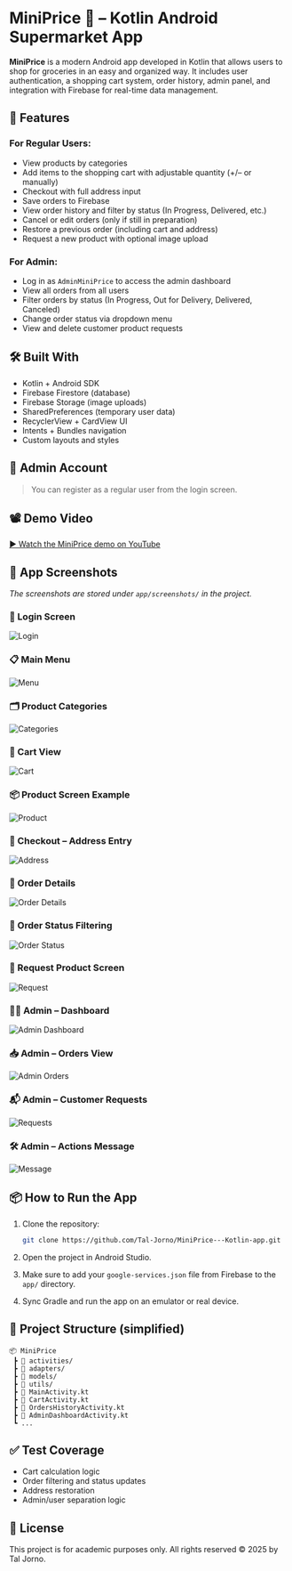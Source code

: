 # MiniPrice 🛒 – Kotlin Android Supermarket App

**MiniPrice** is a modern Android app developed in Kotlin that allows users to shop for groceries in an easy and organized way. It includes user authentication, a shopping cart system, order history, admin panel, and integration with Firebase for real-time data management.

## 🚀 Features

### For Regular Users:
- View products by categories
- Add items to the shopping cart with adjustable quantity (+/– or manually)
- Checkout with full address input
- Save orders to Firebase
- View order history and filter by status (In Progress, Delivered, etc.)
- Cancel or edit orders (only if still in preparation)
- Restore a previous order (including cart and address)
- Request a new product with optional image upload

### For Admin:
- Log in as `AdminMiniPrice` to access the admin dashboard
- View all orders from all users
- Filter orders by status (In Progress, Out for Delivery, Delivered, Canceled)
- Change order status via dropdown menu
- View and delete customer product requests

## 🛠️ Built With

- Kotlin + Android SDK
- Firebase Firestore (database)
- Firebase Storage (image uploads)
- SharedPreferences (temporary user data)
- RecyclerView + CardView UI
- Intents + Bundles navigation
- Custom layouts and styles

## 👤 Admin Account

> You can register as a regular user from the login screen.

## 📽️ Demo Video

[▶️ Watch the MiniPrice demo on YouTube](https://youtu.be/3rf9cbh18do)

## 📸 App Screenshots

_The screenshots are stored under `app/screenshots/` in the project._

### 🔐 Login Screen
![Login](app/screenshots/login_screen.png)

### 📋 Main Menu
![Menu](app/screenshots/menu_screen.png)

### 🗂️ Product Categories
![Categories](app/screenshots/categories_screen.png)

### 🛒 Cart View
![Cart](app/screenshots/cart_screen.png)

### 📦 Product Screen Example
![Product](app/screenshots/product_screen_example.png)

### 🏁 Checkout – Address Entry
![Address](app/screenshots/address_screen.png)

### 📄 Order Details
![Order Details](app/screenshots/order_details_actioons_screen.png)

### 📑 Order Status Filtering
![Order Status](app/screenshots/orders_status_screen.png)

### 🙋 Request Product Screen
![Request](app/screenshots/request_product_screen.png)

### 👩‍💼 Admin – Dashboard
![Admin Dashboard](app/screenshots/admin_dashboard_screen.png)

### 📥 Admin – Orders View
![Admin Orders](app/screenshots/admin_orders_view_screen.png)

### 📬 Admin – Customer Requests
![Requests](app/screenshots/admin_view_requests_screen.png)

### 🛠️ Admin – Actions Message
![Message](app/screenshots/admin_actions_message.png)

## 📦 How to Run the App

1. Clone the repository:
   ```bash
   git clone https://github.com/Tal-Jorno/MiniPrice---Kotlin-app.git
   ```

2. Open the project in Android Studio.

3. Make sure to add your `google-services.json` file from Firebase to the `app/` directory.

4. Sync Gradle and run the app on an emulator or real device.

## 📁 Project Structure (simplified)

```
📦 MiniPrice
 ┣ 📂 activities/
 ┣ 📂 adapters/
 ┣ 📂 models/
 ┣ 📂 utils/
 ┣ 📜 MainActivity.kt
 ┣ 📜 CartActivity.kt
 ┣ 📜 OrdersHistoryActivity.kt
 ┣ 📜 AdminDashboardActivity.kt
 ┗ ...
```

## ✅ Test Coverage

- Cart calculation logic
- Order filtering and status updates
- Address restoration
- Admin/user separation logic

## 📜 License

This project is for academic purposes only. All rights reserved © 2025 by Tal Jorno.
